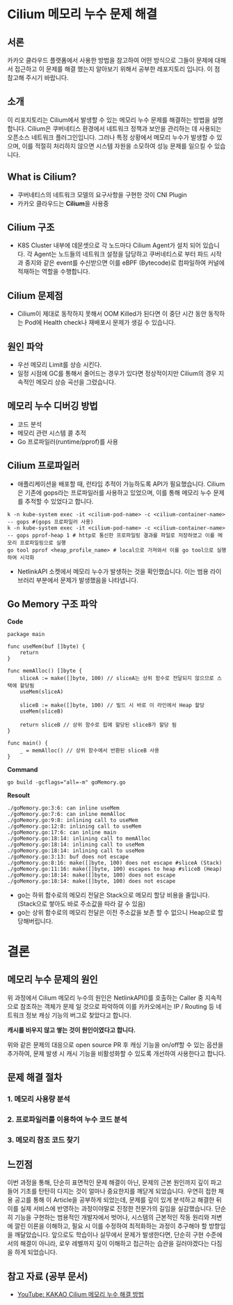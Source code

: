 # Cilium 메모리 누수 문제 해결

## 서론
카카오 클라우드 플랫폼에서 사용한 방법을 참고하여 어떤 방식으로 그들이 문제에 대해서 접근하고 이 문제를 해결 했는지 알아보기 위해서 공부한 레포지토리 입니다. 이 점 참고해 주시기 바랍니다.

## 소개
이 리포지토리는 Cilium에서 발생할 수 있는 메모리 누수 문제를 해결하는 방법을 설명합니다. Cilium은 쿠버네티스 환경에서 네트워크 정책과 보안을 관리하는 데 사용되는 오픈소스 네트워크 플러그인입니다. 그러나 특정 상황에서 메모리 누수가 발생할 수 있으며, 이를 적절히 처리하지 않으면 시스템 자원을 소모하여 성능 문제를 일으킬 수 있습니다.

## What is Cilium?

- 쿠버네티스의 네트워크 모델의 요구사항을 구현한 것이 CNI Plugin
- 카카오 클라우드는 **Cilium**을 사용중

## Cilium 구조

- K8S Cluster 내부에 데몬셋으로 각 노드마다 Cilium Agent가 설치 되어 있습니다. 각 Agent는 노드들의 네트워크 설정을 담당하고 쿠버네티스로 부터 파드 시작과 중지와 같은 event를 수신받으면 이를 eBPF (Bytecode)로 컴파일하여 커널에 적재하는 역할을 수행합니다.

## Cilium 문제점
- Cilium이 제대로 동작하지 못해서 OOM Killed가 된다면 이 중단 시간 동안 동작하는 Pod에 Health check나 재배포시 문제가 생길 수 있습니다.

## 원인 파악

- 우선 메모리 Limit를 상승 시킨다.
- 일정 시점에 GC를 통해서 줄어드는 경우가 있다면 정상적이지만 Cilium의 경우 지속적인 메모리 상승 곡선을 그렸습니다.

## 메모리 누수 디버깅 방법
- 코드 분석
- 메모리 관련 시스템 콜 추적
- Go 프로파일러(runtime/pprof)를 사용

## Cilium 프로파일러

- 애플리케이션을 배포할 때, 런타임 추적이 가능하도록 API가 필요했습니다. Cilium은 기존에 gops라는 프로파일러를 사용하고 있었으며, 이를 통해 메모리 누수 문제를 추적할 수 있었다고 합니다.

```
k -n kube-system exec -it <cilium-pod-name> -c <cilium-container-name> -- gops #(gops 프로파일러 사용)
k -n kube-system exec -it <cilium-pod-name> -c <cilium-container-name> -- gops pprof-heap 1 # http로 통신한 프로파일링 결과를 파일로 저장하였고 이를 메모리 프로파일링으로 실행
go tool pprof <heap_profile_name> # local으로 가져와서 이를 go tool으로 실행하여 시각화
```
- NetlinkAPI 소켓에서 메모리 누수가 발생하는 것을 확인했습니다. 이는 범용 라이브러리 부분에서 문제가 발생했음을 나타냅니다.

## Go Memory 구조 파악

**Code**
```
package main

func useMem(buf []byte) {
	return
}

func memAlloc() []byte {
	sliceA := make([]byte, 100) // sliceA는 상위 함수로 전달되지 않으므로 스택에 할당됨
	useMem(sliceA)

	sliceB := make([]byte, 100) // 빌드 시 바로 이 라인에서 Heap 할당
	useMem(sliceB)

	return sliceB // 상위 함수로 힙에 할당된 sliceB가 할당 됨
}

func main() {
	_ = memAlloc() // 상위 함수에서 반환된 sliceB 사용
}

```
**Command**

```
go build -gcflags="all=-m" goMemory.go
```
**Resoult**

```
./goMemory.go:3:6: can inline useMem
./goMemory.go:7:6: can inline memAlloc
./goMemory.go:9:8: inlining call to useMem
./goMemory.go:12:8: inlining call to useMem
./goMemory.go:17:6: can inline main
./goMemory.go:18:14: inlining call to memAlloc
./goMemory.go:18:14: inlining call to useMem
./goMemory.go:18:14: inlining call to useMem
./goMemory.go:3:13: buf does not escape
./goMemory.go:8:16: make([]byte, 100) does not escape #sliceA (Stack)
./goMemory.go:11:16: make([]byte, 100) escapes to heap #sliceB (Heap)
./goMemory.go:18:14: make([]byte, 100) does not escape
./goMemory.go:18:14: make([]byte, 100) does not escape

```
- go는 하위 함수로의 메모리 전달은 Stack으로 메모리 할당 비용을 줄입니다. (Stack으로 쌓아도 바로 주소값을 따라 갈 수 있음)
- go는 상위 함수로의 메모리 전달은 이전 주소값을 보존 할 수 없으니 Heap으로 할당해버립니다.

# 결론

## 메모리 누수 문제의 원인
위 과정에서 Cilium 메모리 누수의 원인은 NetlinkAPI()를 호출하는 Caller 중 지속적으로 참조하는 객체가 문제 일 것으로 파악하여 이를 카카오에서는 IP / Routing 등 네트워크 정보 캐싱 기능의 버그로 찾았다고 합니다.

**캐시를 비우지 않고 쌓는 것이 원인이였다고 합니다.**

위와 같은 문제의 대응으로 open source PR 후 캐싱 기능을 on/off할 수 있는 옵션을 추가하여, 문제 발생 시 캐시 기능을 비활성화할 수 있도록 개선하여 사용한다고 합니다.

## 문제 해결 절차
### 1. **메모리 사용량 분석**
### 2. **프로파일러를 이용하여 누수 코드 분석**
### 3. **메모리 참조 코드 찾기**

## 느낀점
이번 과정을 통해, 단순히 표면적인 문제 해결이 아닌, 문제의 근본 원인까지 깊이 파고들어 기초를 탄탄히 다지는 것이 얼마나 중요한지를 깨닫게 되었습니다. 우연히 접한 채용 공고를 통해 이 Article을 공부하게 되었는데, 문제를 깊이 있게 분석하고 해결한 뒤 이를 실제 서비스에 반영하는 과정이야말로 진정한 전문가의 길임을 실감했습니다. 단순히 기능을 구현하는 범용적인 개발자에서 벗어나, 시스템의 근본적인 작동 원리와 저변에 깔린 이론을 이해하고, 필요 시 이를 수정하여 최적화하는 과정이 추구해야 할 방향임을 깨달았습니다. 앞으로도 학습이나 실무에서 문제가 발생한다면, 단순히 구현 수준에서의 해결이 아니라, 로우 레벨까지 깊이 이해하고 접근하는 습관을 길러야겠다는 다짐을 하게 되었습니다.


## 참고 자료 (공부 문서)
- [YouTube: KAKAO Cilium 메모리 누수 해결 방법](https://www.youtube.com/watch?v=zWNHG1NSagg)
